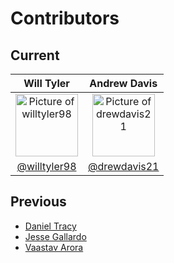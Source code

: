 # Contributors

## Current
| Will Tyler | Andrew Davis |
|:----------:|:------------:|
| <a href="https://github.com/willtyler98"><img src="https://avatars3.githubusercontent.com/u/23530045" width="100px" alt="Picture of willtyler98"/></a> | <a href="https://github.com/drewdavis21"><img src="https://avatars2.githubusercontent.com/u/9686215" width="100px" alt="Picture of drewdavis21"/></a> |
| [@willtyler98](https://github.com/willtyler98) | [@drewdavis21](https://github.com/drewdavis21) |

## Previous
- [Daniel Tracy](https://github.com/Danimaltheanimal)
- [Jesse Gallardo](https://github.com/JesseGallardo)
- [Vaastav Arora](https://github.com/VaastavA)
